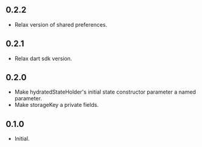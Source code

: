 ## 0.2.2

* Relax version of shared preferences.

## 0.2.1

* Relax dart sdk version.

## 0.2.0

* Make hydratedStateHolder's initial state constructor parameter a named parameter.
* Make storageKey a private fields.

## 0.1.0

* Initial.
